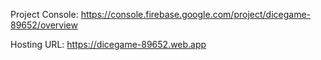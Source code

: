 Project Console: https://console.firebase.google.com/project/dicegame-89652/overview



Hosting URL: https://dicegame-89652.web.app


